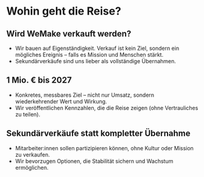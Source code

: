 # Wohin geht die Reise?

## Wird WeMake verkauft werden?

- Wir bauen auf Eigenständigkeit. Verkauf ist kein Ziel, sondern ein mögliches Ereignis – falls es Mission und Menschen
  stärkt.
- Sekundärverkäufe sind uns lieber als vollständige Übernahmen.

## 1 Mio. € bis 2027

- Konkretes, messbares Ziel – nicht nur Umsatz, sondern wiederkehrender Wert und Wirkung.
- Wir veröffentlichen Kennzahlen, die die Reise zeigen (ohne Vertrauliches zu teilen).

## Sekundärverkäufe statt kompletter Übernahme

- Mitarbeiter:innen sollen partizipieren können, ohne Kultur oder Mission zu verkaufen.
- Wir bevorzugen Optionen, die Stabilität sichern und Wachstum ermöglichen.
